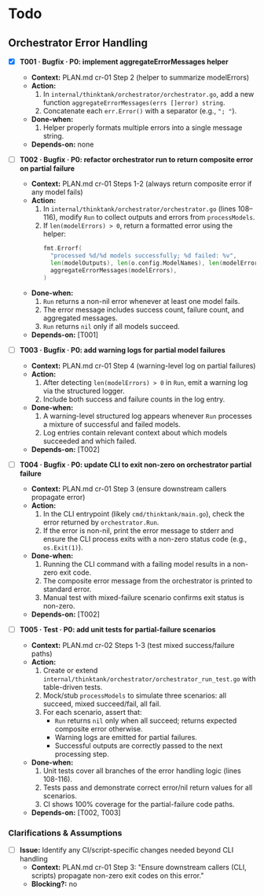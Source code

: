 # Todo

## Orchestrator Error Handling

- [x] **T001 · Bugfix · P0: implement aggregateErrorMessages helper**
    - **Context:** PLAN.md cr-01 Step 2 (helper to summarize modelErrors)
    - **Action:**
        1. In `internal/thinktank/orchestrator/orchestrator.go`, add a new function `aggregateErrorMessages(errs []error) string`.
        2. Concatenate each `err.Error()` with a separator (e.g., `"; "`).
    - **Done-when:**
        1. Helper properly formats multiple errors into a single message string.
    - **Depends-on:** none

- [ ] **T002 · Bugfix · P0: refactor orchestrator run to return composite error on partial failure**
    - **Context:** PLAN.md cr-01 Steps 1-2 (always return composite error if any model fails)
    - **Action:**
        1. In `internal/thinktank/orchestrator/orchestrator.go` (lines 108–116), modify `Run` to collect outputs and errors from `processModels`.
        2. If `len(modelErrors) > 0`, return a formatted error using the helper:
           ```go
           fmt.Errorf(
             "processed %d/%d models successfully; %d failed: %v",
             len(modelOutputs), len(o.config.ModelNames), len(modelErrors),
             aggregateErrorMessages(modelErrors),
           )
           ```
    - **Done-when:**
        1. `Run` returns a non-nil error whenever at least one model fails.
        2. The error message includes success count, failure count, and aggregated messages.
        3. `Run` returns `nil` only if all models succeed.
    - **Depends-on:** [T001]

- [ ] **T003 · Bugfix · P0: add warning logs for partial model failures**
    - **Context:** PLAN.md cr-01 Step 4 (warning-level log on partial failures)
    - **Action:**
        1. After detecting `len(modelErrors) > 0` in `Run`, emit a warning log via the structured logger.
        2. Include both success and failure counts in the log entry.
    - **Done-when:**
        1. A warning-level structured log appears whenever `Run` processes a mixture of successful and failed models.
        2. Log entries contain relevant context about which models succeeded and which failed.
    - **Depends-on:** [T002]

- [ ] **T004 · Bugfix · P0: update CLI to exit non-zero on orchestrator partial failure**
    - **Context:** PLAN.md cr-01 Step 3 (ensure downstream callers propagate error)
    - **Action:**
        1. In the CLI entrypoint (likely `cmd/thinktank/main.go`), check the error returned by `orchestrator.Run`.
        2. If the error is non-nil, print the error message to stderr and ensure the CLI process exits with a non-zero status code (e.g., `os.Exit(1)`).
    - **Done-when:**
        1. Running the CLI command with a failing model results in a non-zero exit code.
        2. The composite error message from the orchestrator is printed to standard error.
        3. Manual test with mixed-failure scenario confirms exit status is non-zero.
    - **Depends-on:** [T002]

- [ ] **T005 · Test · P0: add unit tests for partial-failure scenarios**
    - **Context:** PLAN.md cr-02 Steps 1-3 (test mixed success/failure paths)
    - **Action:**
        1. Create or extend `internal/thinktank/orchestrator/orchestrator_run_test.go` with table-driven tests.
        2. Mock/stub `processModels` to simulate three scenarios: all succeed, mixed succeed/fail, all fail.
        3. For each scenario, assert that:
           - `Run` returns `nil` only when all succeed; returns expected composite error otherwise.
           - Warning logs are emitted for partial failures.
           - Successful outputs are correctly passed to the next processing step.
    - **Done-when:**
        1. Unit tests cover all branches of the error handling logic (lines 108-116).
        2. Tests pass and demonstrate correct error/nil return values for all scenarios.
        3. CI shows 100% coverage for the partial-failure code paths.
    - **Depends-on:** [T002, T003]

### Clarifications & Assumptions
- [ ] **Issue:** Identify any CI/script-specific changes needed beyond CLI handling
    - **Context:** PLAN.md cr-01 Step 3: "Ensure downstream callers (CLI, scripts) propagate non-zero exit codes on this error."
    - **Blocking?:** no
